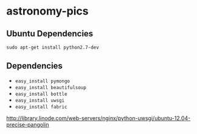 astronomy-pics
==============

## Ubuntu Dependencies
`sudo apt-get install python2.7-dev`

## Dependencies
* `easy_install pymongo`
* `easy_install beautifulsoup`
* `easy_install bottle`
* `easy_install uwsgi`
* `easy_install fabric`

http://library.linode.com/web-servers/nginx/python-uwsgi/ubuntu-12.04-precise-pangolin
